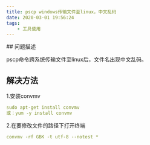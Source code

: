 ```yaml
---
title: pscp windows传输文件至linux，中文乱码
date: 2020-03-01 19:56:24
tags: 
    - 工具使用
---
```

<meta name="referrer" content="no-referrer" />
## 问题描述

pscp命令跨系统传输文件至linux后，文件名出现中文乱码。

## 解决方法
1.安装convmv
```yaml
sudo apt-get install convmv
或：yum -y install convmv
```

2.在要修改文件的路径下打开终端
```yaml
convmv -rf GBK -t utf-8 --notest *
```
